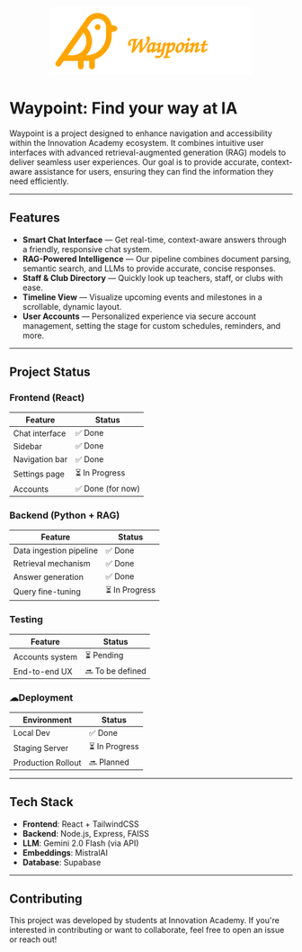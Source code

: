 <div align="center">
    <img src="public/bird.svg" alt="Bird Logo" height="120">
</div>

# Waypoint: Find your way at IA

Waypoint is a project designed to enhance navigation and accessibility within the Innovation Academy ecosystem. It combines intuitive user interfaces with advanced retrieval-augmented generation (RAG) models to deliver seamless user experiences. Our goal is to provide accurate, context-aware assistance for users, ensuring they can find the information they need efficiently.

---

## Features

- **Smart Chat Interface** — Get real-time, context-aware answers through a friendly, responsive chat system.
- **RAG-Powered Intelligence** — Our pipeline combines document parsing, semantic search, and LLMs to provide accurate, concise responses.
- **Staff & Club Directory** — Quickly look up teachers, staff, or clubs with ease.
- **Timeline View** — Visualize upcoming events and milestones in a scrollable, dynamic layout.
- **User Accounts** — Personalized experience via secure account management, setting the stage for custom schedules, reminders, and more.

---

## Project Status

### Frontend (React)

| Feature         | Status         |
|-----------------|----------------|
| Chat interface  | ✅ Done         |
| Sidebar         | ✅ Done         |
| Navigation bar  | ✅ Done         |
| Settings page   | ⏳ In Progress |
| Accounts        | ✅ Done (for now) |

### Backend (Python + RAG)

| Feature                 | Status         |
|-------------------------|----------------|
| Data ingestion pipeline | ✅ Done         |
| Retrieval mechanism     | ✅ Done         |
| Answer generation       | ✅ Done         |
| Query fine-tuning       | ⏳ In Progress |

### Testing

| Feature         | Status          |
|-----------------|-----------------|
| Accounts system | ⏳ Pending       |
| End-to-end UX   | 🔜 To be defined |

### ☁Deployment

| Environment        | Status         |
|--------------------|----------------|
| Local Dev          | ✅ Done         |
| Staging Server     | ⏳ In Progress |
| Production Rollout | 🔜 Planned      |

---

## Tech Stack

- **Frontend**: React + TailwindCSS
- **Backend**: Node.js, Express, FAISS
- **LLM**: Gemini 2.0 Flash (via API)
- **Embeddings**: MistralAI
- **Database**: Supabase

---

## Contributing


This project was developed by students at Innovation Academy. If you're interested in contributing or want to collaborate, feel free to open an issue or reach out!
